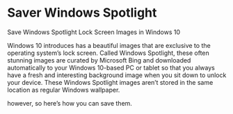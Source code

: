 # Saver Windows Spotlight
Save Windows Spotlight Lock Screen Images in Windows 10

Windows 10 introduces has a beautiful images that are exclusive to the operating system’s lock screen. 
Called Windows Spotlight, these often stunning images are curated by Microsoft Bing and downloaded automatically to your Windows 10-based PC or tablet 
so that you always have a fresh and interesting background image when you sit down to unlock your device. 
These Windows Spotlight images aren’t stored in the same location as regular Windows wallpaper.

however, so here’s how you can save them.
